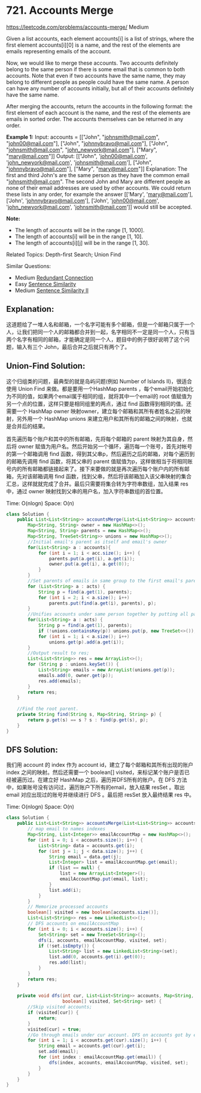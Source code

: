 # 721. Accounts Merge
<https://leetcode.com/problems/accounts-merge/>
Medium

Given a list accounts, each element accounts[i] is a list of strings, where the first element accounts[i][0] is a name, and the rest of the elements are emails representing emails of the account.

Now, we would like to merge these accounts. Two accounts definitely belong to the same person if there is some email that is common to both accounts. Note that even if two accounts have the same name, they may belong to different people as people could have the same name. A person can have any number of accounts initially, but all of their accounts definitely have the same name.

After merging the accounts, return the accounts in the following format: the first element of each account is the name, and the rest of the elements are emails in sorted order. The accounts themselves can be returned in any order.

**Example 1:**
Input: 
accounts = [["John", "johnsmith@mail.com", "john00@mail.com"], ["John", "johnnybravo@mail.com"], ["John", "johnsmith@mail.com", "john_newyork@mail.com"], ["Mary", "mary@mail.com"]]
Output: [["John", 'john00@mail.com', 'john_newyork@mail.com', 'johnsmith@mail.com'],  ["John", "johnnybravo@mail.com"], ["Mary", "mary@mail.com"]]
Explanation: 
The first and third John's are the same person as they have the common email "johnsmith@mail.com".
The second John and Mary are different people as none of their email addresses are used by other accounts.
We could return these lists in any order, for example the answer [['Mary', 'mary@mail.com'], ['John', 'johnnybravo@mail.com'], 
['John', 'john00@mail.com', 'john_newyork@mail.com', 'johnsmith@mail.com']] would still be accepted.

**Note:**

* The length of accounts will be in the range [1, 1000].
* The length of accounts[i] will be in the range [1, 10].
* The length of accounts[i][j] will be in the range [1, 30].

Related Topics: Depth-first Search; Union Find

Similar Questions:
* Medium [Redundant Connection](https://leetcode.com/problems/redundant-connection/)
* Easy [Sentence Similarity](https://leetcode.com/problems/sentence-similarity/)
* Medium [Sentence Similarity II](https://leetcode.com/problems/sentence-similarity-ii/)

## Explanation: 
这道题给了一堆人名和邮箱，一个名字可能有多个邮箱，但是一个邮箱只属于一个人，让我们把同一个人的邮箱都合并到一起，名字相同不一定是同一个人，只有当两个名字有相同的邮箱，才能确定是同一个人，题目中的例子很好说明了这个问题，输入有三个 John，最后合并之后就只有两个了。

## Union-Find Solution:
这个归组类的问题，最典型的就是岛屿问题(例如 Number of Islands II)，很适合使用 Union Find 来做。都是要用一个HashMap parents ，每个email开始初始化为不同的值，如果两个email属于相同的组，就将其中一个email的 root 值赋值为另一个点的位置，这样只要是相同组里的两点，通过 find 函数得到相同的值。还需要一个 HashMap owner 映射owner，建立每个邮箱和其所有者姓名之前的映射，另外用一个 HashMap unions 来建立用户和其所有的邮箱之间的映射，也就是合并后的结果。

首先遍历每个账户和其中的所有邮箱，先将每个邮箱的 parent 映射为其自身，然后将 owner 赋值为用户名。然后开始另一个循环，遍历每一个账号，首先对帐号的第一个邮箱调用 find 函数，得到其父串p，然后遍历之后的邮箱，对每个遍历到的邮箱先调用 find 函数，将其父串的 parent 值赋值为p，这样做相当于将相同账号内的所有邮箱都链接起来了。接下来要做的就是再次遍历每个账户内的所有邮箱，先对该邮箱调用 find 函数，找到父串，然后将该邮箱加入该父串映射的集合汇总，这样就就完成了合并。最后只需要将集合转为字符串数组，加入结果 res 中，通过 owner 映射找到父串的用户名，加入字符串数组的首位置。

Time: O(nlogn)
Space: O(n)

```java
class Solution {
    public List<List<String>> accountsMerge(List<List<String>> accounts) {
        Map<String, String> owner = new HashMap<>();
        Map<String, String> parents = new HashMap<>();
        Map<String, TreeSet<String>> unions = new HashMap<>();
        //Initial email's parent as itself and email's owner
        for(List<String> a : accounts){
            for (int i = 1; i < acc.size(); i++) {
                parents.put(a.get(i), a.get(i));
                owner.put(a.get(i), a.get(0));
            }
        }
        //Set parents of emails in same group to the first email's parent. Link all emails in same list
        for (List<String> a : acts) {
            String p = find(a.get(1), parents);
            for (int i = 2; i < a.size(); i++)
                parents.put(find(a.get(i), parents), p);
        }
        //Unifies accounts under same person together by putting all parents and related emails to unions. This 
        for(List<String> a : acts) {
            String p = find(a.get(1), parents);
            if (!unions.containsKey(p)) unions.put(p, new TreeSet<>());
            for (int i = 1; i < a.size(); i++)
                unions.get(p).add(a.get(i));
        }
        //Output result to res;
        List<List<String>> res = new ArrayList<>();
        for (String p : unions.keySet()) {
            List<String> emails = new ArrayList(unions.get(p));
            emails.add(0, owner.get(p));
            res.add(emails);
        }
        return res;
    }
    
    //Find the root parent.
    private String find(String s, Map<String, String> p) {
        return p.get(s) == s ? s : find(p.get(s), p);
    }
}
```

## DFS Solution: 
我们用 account 的 index 作为 account id，建立了每个邮箱和其所有出现的账户 index 之间的映射。然后还需要一个 boolean[] visited，来标记某个账户是否已经被遍历过。在建立好 HashMap 之后，遍历并DFS所有的账户。在 DFS 方法中，如果账号没有访问过，遍历账户下所有的email，放入结果 resSet 。取出 email 对应出现过的账号并继续进行 DFS 。最后把 resSet 放入最终结果 res 中。

Time: O(nlogn)
Space: O(n)

```java
class Solution {
    public List<List<String>> accountsMerge(List<List<String>> accounts) {
        // map email to names indexes
        Map<String, List<Integer>> emailAccountMap = new HashMap<>(); 
        for (int i = 0; i < accounts.size(); i++) {
            List<String> data = accounts.get(i);
            for (int j = 1; j < data.size(); j++) {
                String email = data.get(j);
                List<Integer> list = emailAccountMap.get(email);
                if (list == null) {
                    list = new ArrayList<Integer>();
                    emailAccountMap.put(email, list);
                }
                list.add(i);
            }
        }
        // Memorize processed accounts
        boolean[] visited = new boolean[accounts.size()];
        List<List<String>> res = new LinkedList<>();
        // DFS accounts on emailAccountMap
        for (int i = 0; i < accounts.size(); i++) {
            Set<String> set = new TreeSet<String>();
            dfs(i, accounts, emailAccountMap, visited, set);
            if (!set.isEmpty()) {
                List<String> list = new LinkedList<String>(set);
                list.add(0, accounts.get(i).get(0));
                res.add(list);
            }
        }
        return res;
    }
    
    private void dfs(int cur, List<List<String>> accounts, Map<String, List<Integer>> emailAccountMap, 
                     boolean[] visited, Set<String> set) {
        //Skip visited accounts;
        if (visited[cur]) {
            return;
        }
        visited[cur] = true;
        //Go through emails under cur account. DFS on accounts got by emailAccountMap.
        for (int i = 1; i < accounts.get(cur).size(); i++) {
            String email = accounts.get(cur).get(i);
            set.add(email);
            for (int index : emailAccountMap.get(email)) {
                dfs(index, accounts, emailAccountMap, visited, set);
            }
        }
    }
}
```